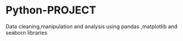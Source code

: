 # Python-PROJECT
Data cleaning,manipulation and analysis using pandas ,matplotlib and seaborn libraries
